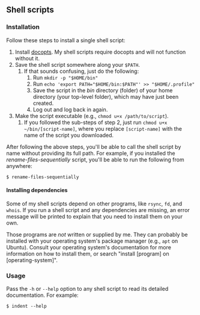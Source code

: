 ## Shell scripts

### Installation

Follow these steps to install a single shell script:

1. Install [docopts](https://github.com/docopt/docopts). My shell scripts
   require docopts and will not function without it.
2. Save the shell script somewhere along your `$PATH`.
    1. If that sounds confusing, just do the following:
        1. Run `mkdir -p "$HOME/bin"`
        2. Run `echo 'export PATH="$HOME/bin:$PATH"' >> "$HOME/.profile"`
        3. Save the script in the _bin_ directory (folder) of your home
           directory (your top-level folder), which may have just been created.
        4. Log out and log back in again.
3. Make the script executable (e.g., `chmod u+x /path/to/script`).
    1. If you followed the sub-steps of step 2, just run `chmod u+x
       ~/bin/[script-name]`, where you replace `[script-name]` with the name of
       the script you downloaded.

After following the above steps, you'll be able to call the shell script by name
without providing its full path. For example, if you installed the
_rename-files-sequentially_ script, you'll be able to run the following from
anywhere:

```
$ rename-files-sequentially
```

#### Installing dependencies

Some of my shell scripts depend on other programs, like `rsync`, `fd`, and
`whois`. If you run a shell script and any dependencies are missing, an error
message will be printed to explain that you need to install them on your own.

Those programs are _not_ written or supplied by me. They can probably be
installed with your operating system's package manager (e.g., `apt` on Ubuntu).
Consult your operating system's documentation for more information on how to
install them, or search "install [program] on [operating-system]".

### Usage

Pass the `-h` or `--help` option to any shell script to read its detailed
documentation. For example:

```shell
$ indent --help
```
